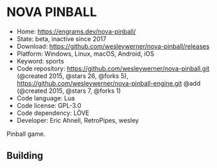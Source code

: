 # NOVA PINBALL

- Home: https://engrams.dev/nova-pinball/
- State: beta, inactive since 2017
- Download: https://github.com/wesleywerner/nova-pinball/releases
- Platform: Windows, Linux, macOS, Android, iOS
- Keyword: sports
- Code repository: https://github.com/wesleywerner/nova-pinball.git (@created 2015, @stars 26, @forks 5), https://github.com/wesleywerner/nova-pinball-engine.git @add (@created 2015, @stars 7, @forks 1)
- Code language: Lua
- Code license: GPL-3.0
- Code dependency: LÖVE
- Developer: Eric Ahnell, RetroPipes, wesley

Pinball game.

## Building
